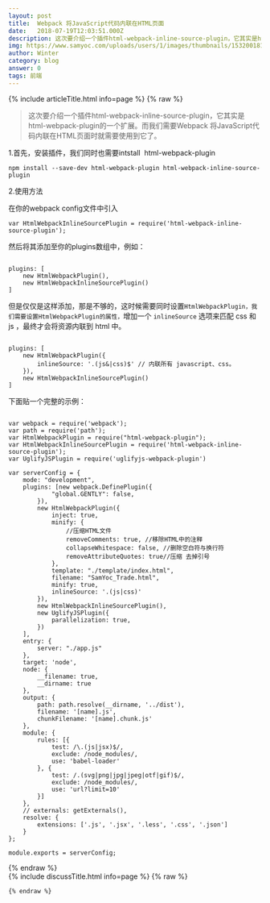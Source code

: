 ```yaml
---
layout: post
title:  Webpack 将JavaScript代码内联在HTML页面
date:   2018-07-19T12:03:51.000Z
description: 这次要介绍一个插件html-webpack-inline-source-plugin，它其实是html-webpack-plugin的一个扩展。而我们需要Web...
img: https://www.samyoc.com/uploads/users/1/images/thumbnails/1532001814011.jpg
author: Winter
category: blog
answer: 0
tags: 前端
---
```

<div class="article-root">
  <div class="article">
    {% include articleTitle.html info=page %}
    {% raw %}
    <div class="article-content"><blockquote>
<p>这次要介绍一个插件html-webpack-inline-source-plugin，它其实是html-webpack-plugin的一个扩展。而我们需要Webpack 将JavaScript代码内联在HTML页面时就需要使用到它了。</p>
</blockquote>

<p>1.首先，安装插件，我们同时也需要intstall&nbsp; html-webpack-plugin</p>

<pre>
<code>npm install --save-dev html-webpack-plugin html-webpack-inline-source-plugin</code></pre>

<p>2.使用方法</p>

<p>在你的webpack config文件中引入</p>

<pre>
<code>var HtmlWebpackInlineSourcePlugin = require(&#39;html-webpack-inline-source-plugin&#39;);</code></pre>

<p>然后将其添加至你的plugins数组中，例如：</p>

<pre>
<code>
plugins: [  
    new HtmlWebpackPlugin(),
    new HtmlWebpackInlineSourcePlugin()
]</code></pre>

<p>但是仅仅是这样添加，那是不够的，这时候需要同时设置<code>HtmlWebpackPlugin，我们需要设置HtmlWebpackPlugin的属性，</code>增加一个&nbsp;<code>inlineSource</code>&nbsp;选项来匹配 css 和 js ，最终才会将资源内联到 html 中。</p>

<pre>
<code>
plugins: [  
    new HtmlWebpackPlugin({
        inlineSource: &#39;.(js&amp;|css)$&#39; // 内联所有 javascript、css。
    }),  
    new HtmlWebpackInlineSourcePlugin()
]</code></pre>

<p>下面贴一个完整的示例：</p>

<pre>
<code>
var webpack = require(&#39;webpack&#39;);
var path = require(&#39;path&#39;);
var HtmlWebpackPlugin = require(&quot;html-webpack-plugin&quot;);
var HtmlWebpackInlineSourcePlugin = require(&#39;html-webpack-inline-source-plugin&#39;);
var UglifyJSPlugin = require(&#39;uglifyjs-webpack-plugin&#39;)

var serverConfig = {
    mode: &quot;development&quot;,
    plugins: [new webpack.DefinePlugin({
            &quot;global.GENTLY&quot;: false,
        }),
        new HtmlWebpackPlugin({
            inject: true,
            minify: {
                //压缩HTML文件
                removeComments: true, //移除HTML中的注释
                collapseWhitespace: false, //删除空白符与换行符
                removeAttributeQuotes: true//压缩 去掉引号
            },
            template: &quot;./template/index.html&quot;,
            filename: &quot;SamYoc_Trade.html&quot;,
            minify: true,
            inlineSource: &#39;.(js|css)&#39;
        }),
        new HtmlWebpackInlineSourcePlugin(),
        new UglifyJSPlugin({
            parallelization: true,
        })
    ],
    entry: {
        server: &quot;./app.js&quot;
    },
    target: &#39;node&#39;,
    node: {
        __filename: true,
        __dirname: true
    },
    output: {
        path: path.resolve(__dirname, &#39;../dist&#39;),
        filename: &#39;[name].js&#39;,
        chunkFilename: &#39;[name].chunk.js&#39;
    },
    module: {
        rules: [{
            test: /\.(js|jsx)$/,
            exclude: /node_modules/,
            use: &#39;babel-loader&#39;
        }, {
            test: /.(svg|png|jpg|jpeg|otf|gif)$/,
            exclude: /node_modules/,
            use: &#39;url?limit=10&#39;
        }]
    },
    // externals: getExternals(),
    resolve: {
        extensions: [&#39;.js&#39;, &#39;.jsx&#39;, &#39;.less&#39;, &#39;.css&#39;, &#39;.json&#39;]
    }
};

module.exports = serverConfig;
</code></pre>
</div>
    {% endraw %}
  </div>

  <div class="discuss-wrapper">
    {% include discussTitle.html info=page %}
    {% raw %}
    
    {% endraw %}
  </div>
<div>

